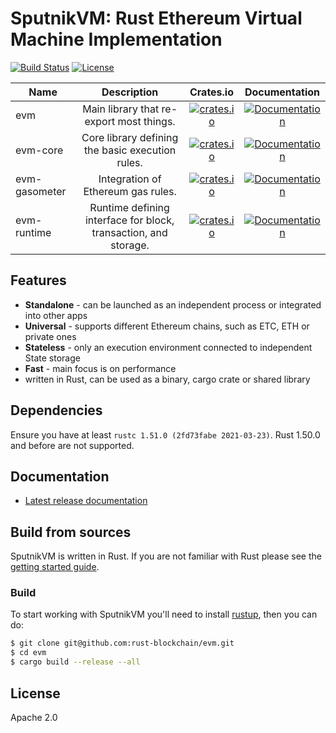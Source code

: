 # SputnikVM: Rust Ethereum Virtual Machine Implementation

[![Build Status](https://github.com/rust-blockchain/evm/workflows/Rust/badge.svg)](https://github.com/rust-blockchain/evm/actions?query=workflow%3ARust)
[![License](https://img.shields.io/badge/License-Apache%202.0-blue.svg)](./LICENSE)

| Name          | Description                                                     | Crates.io                                                                                                 | Documentation                                                                              |
|---------------|:---------------------------------------------------------------:|:---------------------------------------------------------------------------------------------------------:|:------------------------------------------------------------------------------------------:|
| evm           | Main library that re-export most things.                        | [![crates.io](https://img.shields.io/crates/v/evm.svg)](https://crates.io/crates/evm)                     | [![Documentation](https://docs.rs/evm/badge.svg)](https://docs.rs/evm)                     |
| evm-core      | Core library defining the basic execution rules.                | [![crates.io](https://img.shields.io/crates/v/evm-core.svg)](https://crates.io/crates/evm-core)           | [![Documentation](https://docs.rs/evm-core/badge.svg)](https://docs.rs/evm-core)           |
| evm-gasometer | Integration of Ethereum gas rules.                              | [![crates.io](https://img.shields.io/crates/v/evm-gasometer.svg)](https://crates.io/crates/evm-gasometer) | [![Documentation](https://docs.rs/evm-gasometer/badge.svg)](https://docs.rs/evm-gasometer) |
| evm-runtime   | Runtime defining interface for block, transaction, and storage. | [![crates.io](https://img.shields.io/crates/v/evm-runtime.svg)](https://crates.io/crates/evm-runtime)     | [![Documentation](https://docs.rs/evm-runtime/badge.svg)](https://docs.rs/evm-runtime)     |

## Features

* **Standalone** - can be launched as an independent process or integrated into other apps
* **Universal** - supports different Ethereum chains, such as ETC, ETH or private ones
* **Stateless** - only an execution environment connected to independent State storage
* **Fast** - main focus is on performance
* written in Rust, can be used as a binary, cargo crate or shared
  library

## Dependencies

Ensure you have at least `rustc 1.51.0 (2fd73fabe 2021-03-23)`. Rust 1.50.0 and
before are not supported.

## Documentation

* [Latest release documentation](https://docs.rs/evm)

## Build from sources

SputnikVM is written in Rust. If you are not familiar with Rust please
see the
[getting started guide](https://doc.rust-lang.org/book/getting-started.html).

### Build

To start working with SputnikVM you'll
need to install [rustup](https://www.rustup.rs/), then you can do:

```bash
$ git clone git@github.com:rust-blockchain/evm.git
$ cd evm
$ cargo build --release --all
```

## License

Apache 2.0
